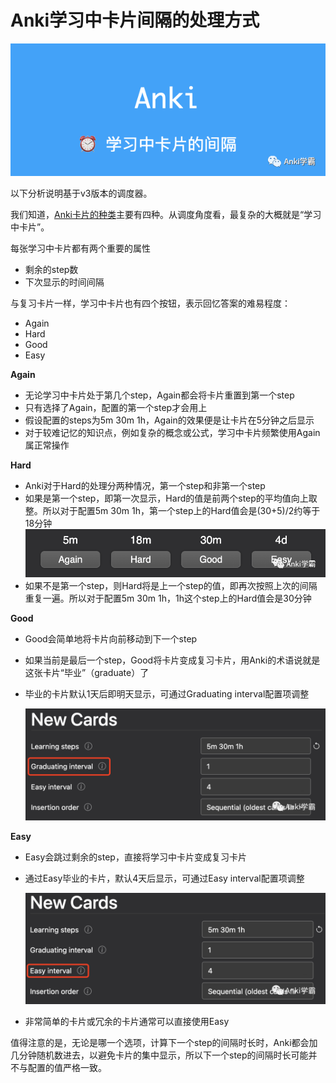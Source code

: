 # Anki学习中卡片间隔的处理方式​

![图片](assets/2.png)


以下分析说明基于v3版本的调度器。

我们知道，[Anki卡片的种类](http://mp.weixin.qq.com/s?__biz=MjM5OTQ2NDU2Mw==&mid=2247484335&idx=1&sn=a2ca2297945b929b822d731b548ec413&chksm=a73a58b3904dd1a53e3716679bb6551677acfb33e5b203e13fc48b0a45af6bcedaf4a27a3a55&scene=21#wechat_redirect)主要有四种。从调度角度看，最复杂的大概就是“学习中卡片”。

每张学习中卡片都有两个重要的属性

- 剩余的step数
- 下次显示的时间间隔

与复习卡片一样，学习中卡片也有四个按钮，表示回忆答案的难易程度：

- Again
- Hard
- Good
- Easy

**Again**

- 无论学习中卡片处于第几个step，Again都会将卡片重置到第一个step
- 只有选择了Again，配置的第一个step才会用上
- 假设配置的steps为5m 30m 1h，Again的效果便是让卡片在5分钟之后显示
- 对于较难记忆的知识点，例如复杂的概念或公式，学习中卡片频繁使用Again属正常操作

**Hard**

- Anki对于Hard的处理分两种情况，第一个step和非第一个step
- 如果是第一个step，即第一次显示，Hard的值是前两个step的平均值向上取整。所以对于配置5m 30m 1h，第一个step上的Hard值会是(30+5)/2约等于18分钟
  ![图片](assets/3.png)
- 如果不是第一个step，则Hard将是上一个step的值，即再次按照上次的间隔重复一遍。所以对于配置5m 30m 1h，1h这个step上的Hard值会是30分钟

**Good**

- Good会简单地将卡片向前移动到下一个step

- 如果当前是最后一个step，Good将卡片变成复习卡片，用Anki的术语说就是这张卡片“毕业”（graduate）了

- 毕业的卡片默认1天后即明天显示，可通过Graduating interval配置项调整

  ![图片](assets/4.png)

**Easy**

- Easy会跳过剩余的step，直接将学习中卡片变成复习卡片

- 通过Easy毕业的卡片，默认4天后显示，可通过Easy interval配置项调整

  ![图片](assets/5.png)

- 非常简单的卡片或冗余的卡片通常可以直接使用Easy

值得注意的是，无论是哪一个选项，计算下一个step的间隔时长时，Anki都会加几分钟随机数进去，以避免卡片的集中显示，所以下一个step的间隔时长可能并不与配置的值严格一致。